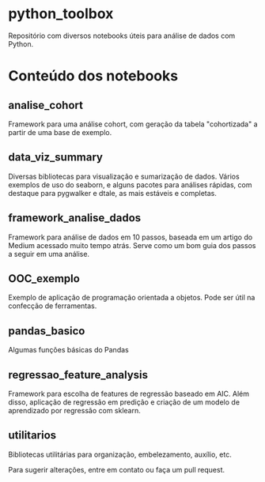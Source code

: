 # python_toolbox
Repositório com diversos notebooks úteis para análise de dados com Python.

# Conteúdo dos notebooks

## analise_cohort

Framework para uma análise cohort, com geração da tabela "cohortizada" a partir de uma base de exemplo.

## data_viz_summary

Diversas bibliotecas para visualização e sumarização de dados. Vários exemplos de uso do seaborn, e alguns pacotes para análises rápidas, com destaque para pygwalker e dtale, as mais estáveis e completas.

## framework_analise_dados

Framework para análise de dados em 10 passos, baseada em um artigo do Medium acessado muito tempo atrás. Serve como um bom guia dos passos a seguir em uma análise.

## OOC_exemplo

Exemplo de aplicação de programação orientada a objetos. Pode ser útil na confecção de ferramentas.

## pandas_basico

Algumas funções básicas do Pandas

## regressao_feature_analysis

Framework para escolha de features de regressão baseado em AIC. Além disso, aplicação de regressão em predição e criação de um modelo de aprendizado por regressão com sklearn.

## utilitarios

Bibliotecas utilitárias para organização, embelezamento, auxílio, etc.



Para sugerir alterações, entre em contato ou faça um pull request.
